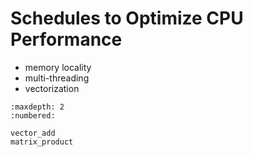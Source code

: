 # Schedules to Optimize CPU Performance

- memory locality
- multi-threading
- vectorization

```toc
:maxdepth: 2
:numbered:

vector_add
matrix_product
```
